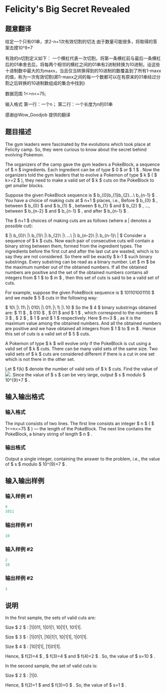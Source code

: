 # Felicity&#039;s Big Secret Revealed

## 题意翻译

给定一个只有01串，求2-n+1次有效切割的切法 由于数量可能很多，将取得的答案去摸10^9+7

有效的n切割定义如下： 一个横杠代表一次切割，将第一条横杠前与最后一条横杠后的01串舍去后，将每两个相邻的横杠之间的01串有2进制转换为10进制，设这些十进制数中最大的为maxx，当且仅当转换得到的10进制的数覆盖到了所有1-maxx的值，称为一次有效切割(即1-maxx之间的每一个数都可以在有原来的01串经过分割之后转换的10进制数组成的集合中找到)

数据范围 1<=n<=75;

输入格式 第一行：一个n； 第二行：一个长度为n的01串

感谢@Wow_Goodjob 提供的翻译

## 题目描述

The gym leaders were fascinated by the evolutions which took place at Felicity camp. So, they were curious to know about the secret behind evolving Pokemon.

The organizers of the camp gave the gym leaders a PokeBlock, a sequence of $ n $ ingredients. Each ingredient can be of type $ 0 $ or $ 1 $ . Now the organizers told the gym leaders that to evolve a Pokemon of type $ k $ ( $ k>=2 $ ), they need to make a valid set of $ k $ cuts on the PokeBlock to get smaller blocks.

Suppose the given PokeBlock sequence is $ b_{0}b_{1}b_{2}...\ b_{n-1} $ . You have a choice of making cuts at $ n+1 $ places, i.e., Before $ b_{0} $ , between $ b_{0} $ and $ b_{1} $ , between $ b_{1} $ and $ b_{2} $ , ..., between $ b_{n-2} $ and $ b_{n-1} $ , and after $ b_{n-1} $ .

The $ n+1 $ choices of making cuts are as follows (where a | denotes a possible cut):

$ |\ b_{0}\ |\ b_{1}\ |\ b_{2}\ |\ ...\ |\ b_{n-2}\ |\ b_{n-1}\ | $ Consider a sequence of $ k $ cuts. Now each pair of consecutive cuts will contain a binary string between them, formed from the ingredient types. The ingredients before the first cut and after the last cut are wasted, which is to say they are not considered. So there will be exactly $ k-1 $ such binary substrings. Every substring can be read as a binary number. Let $ m $ be the maximum number out of the obtained numbers. If all the obtained numbers are positive and the set of the obtained numbers contains all integers from $ 1 $ to $ m $ , then this set of cuts is said to be a valid set of cuts.

For example, suppose the given PokeBlock sequence is $ 101101001110 $ and we made $ 5 $ cuts in the following way:

$ 10\ |\ 11\ |\ 010\ |\ 01\ |\ 1\ |\ 10 $ So the $ 4 $ binary substrings obtained are: $ 11 $ , $ 010 $ , $ 01 $ and $ 1 $ , which correspond to the numbers $ 3 $ , $ 2 $ , $ 1 $ and $ 1 $ respectively. Here $ m=3 $ , as it is the maximum value among the obtained numbers. And all the obtained numbers are positive and we have obtained all integers from $ 1 $ to $ m $ . Hence this set of cuts is a valid set of $ 5 $ cuts.

A Pokemon of type $ k $ will evolve only if the PokeBlock is cut using a valid set of $ k $ cuts. There can be many valid sets of the same size. Two valid sets of $ k $ cuts are considered different if there is a cut in one set which is not there in the other set.

Let $ f(k) $ denote the number of valid sets of $ k $ cuts. Find the value of ![](https://cdn.luogu.com.cn/upload/vjudge_pic/CF757D/752917f3f08a748323db829d6086efa4b31f63b6.png). Since the value of $ s $ can be very large, output $ s $ modulo $ 10^{9}+7 $ .

## 输入输出格式

### 输入格式

The input consists of two lines. The first line consists an integer $ n $ ( $ 1<=n<=75 $ ) — the length of the PokeBlock. The next line contains the PokeBlock, a binary string of length $ n $ .

### 输出格式

Output a single integer, containing the answer to the problem, i.e., the value of $ s $ modulo $ 10^{9}+7 $ .

## 输入输出样例

### 输入样例 #1

```cpp
4
1011

```
### 输出样例 #1

```cpp
10

```
### 输入样例 #2

```cpp
2
10

```
### 输出样例 #2

```cpp
1

```
## 说明

In the first sample, the sets of valid cuts are:

Size $ 2 $ : |1|011, 1|01|1, 10|1|1, 101|1|.

Size $ 3 $ : |1|01|1, |10|1|1, 10|1|1|, 1|01|1|.

Size $ 4 $ : |10|1|1|, |1|01|1|.

Hence, $ f(2)=4 $ , $ f(3)=4 $ and $ f(4)=2 $ . So, the value of $ s=10 $ .

In the second sample, the set of valid cuts is:

Size $ 2 $ : |1|0.

Hence, $ f(2)=1 $ and $ f(3)=0 $ . So, the value of $ s=1 $ .

